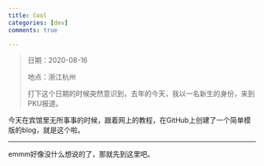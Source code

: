 ```yaml
---
title: Cool
categories: [dev]
comments: true

---
```


> 日期：2020-08-16
>
> 地点：浙江杭州
>
> 打下这个日期的时候突然意识到，去年的今天，我以一名新生的身份，来到PKU报道。

今天在宾馆里无所事事的时候，跟着网上的教程，在GitHub上创建了一个简单模版的blog，就是这个啦。

------

emmm好像没什么想说的了，那就先到这里吧。
